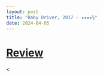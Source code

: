 ```yaml
---
layout: post
title: "Baby Driver, 2017 - ★★★★½"
date: 2024-04-05
---
```


# [Review](https://letterboxd.com/pavlesap/film/baby-driver/1/)

<
